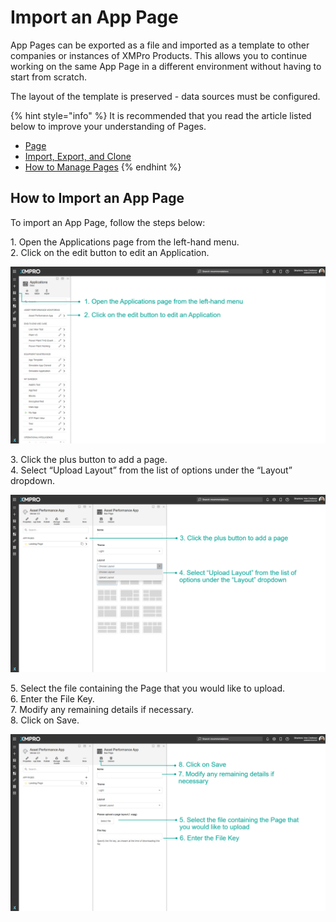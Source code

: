 # Import an App Page

App Pages can be exported as a file and imported as a template to other companies or instances of XMPro Products. This allows you to continue working on the same App Page in a different environment without having to start from scratch.

The layout of the template is preserved - data sources must be configured.

{% hint style="info" %}
It is recommended that you read the article listed below to improve your understanding of Pages.

* [Page](../../concepts/application/page.md)
* [Import, Export, and Clone](../import-export-and-clone.md)
* [How to Manage Pages](manage-pages.md)
{% endhint %}

## How to Import an App Page

To import an App Page, follow the steps below:

&#x20;   1\. Open the Applications page from the left-hand menu.\
&#x20;   2\. Click on the edit button to edit an Application.

![](<../../.gitbook/assets/image (244).png>)

&#x20;   3\. Click the plus button to add a page.\
&#x20;   4\. Select “Upload Layout” from the list of options under the “Layout” dropdown.

![](<../../.gitbook/assets/image (343).png>)

&#x20;   5\. Select the file containing the Page that you would like to upload.\
&#x20;   6\. Enter the File Key.\
&#x20;   7\. Modify any remaining details if necessary.\
&#x20;   8\. Click on Save.

![](<../../.gitbook/assets/image (182).png>)
